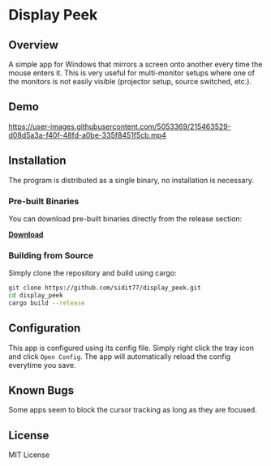 # Display Peek

## Overview
A simple app for Windows that mirrors a screen onto another every time the mouse enters it. This is very useful for multi-monitor setups where one of the monitors is not easily visible (projector setup, source switched, etc.).

## Demo
https://user-images.githubusercontent.com/5053369/215463529-d08d5a3a-f40f-48fd-a0be-335f8451f5cb.mp4

## Installation
The program is distributed as a single binary, no installation is necessary.
### Pre-built Binaries
You can download pre-built binaries directly from the release section:

[**Download**](https://github.com/sidit77/display_peek/releases/)
### Building from Source
Simply clone the repository and build using cargo:
```bash
git clone https://github.com/sidit77/display_peek.git
cd display_peek
cargo build --release
```

## Configuration
This app is configured using its config file. Simply right click the tray icon and click `Open Config`. The app will automatically reload the config everytime you save.

## Known Bugs
Some apps seem to block the cursor tracking as long as they are focused.

## License
MIT License
